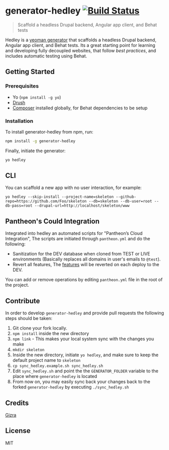 # generator-hedley [![Build Status](https://travis-ci.org/Gizra/generator-hedley.svg?branch=master)](https://travis-ci.org/Gizra/generator-hedley)

> Scaffold a headless Drupal backend, Angular app client, and Behat tests

Hedley is a [yeoman generator](http://yeoman.io/) that scaffolds a headless Drupal backend, Angular app client, and Behat tests. Its a great starting point for learning and developing fully decoupled websites, that follow _best practices_, and includes automatic testing using Behat.

## Getting Started

### Prerequisites

* Yo (``npm install -g yo``)
* [Drush](https://github.com/drush-ops/drush)
* [Composer](https://getcomposer.org/doc/00-intro.md#globally) installed globally, for Behat dependencies to be setup

### Installation

To install generator-hedley from npm, run:

```bash
npm install -g generator-hedley
```

Finally, initiate the generator:

```bash
yo hedley
```

## CLI

You can scaffold a new app with no user interaction, for example:
```
yo hedley --skip-install --project-name=skeleton --github-repo=https://github.com/Foo/skeleton --db=skeleton --db-user=root --db-pass=root --drupal-url=http://localhost/skeleton/www
```

## Pantheon's Could Integration

Integrated into hedley an automated scripts for "Pantheon’s Cloud Integration", The scripts are initiated through `pantheon.yml` and do the following:

* Sanitization for the DEV database when cloned from TEST or LIVE environments (Basically replaces all domains in user's emails to `@test`).
* Revert all features, The [features](https://www.drupal.org/project/features) will be reverted on each deploy to the DEV.
 
You can add or remove operations by editing `pantheon.yml` file in the root of the project.

## Contribute

In order to develop ``generator-hedley`` and provide pull requests the following steps should be taken:

1. Git clone your fork locally.
2. ``npm install`` inside the new directory
3. ``npm link`` - This makes your local system sync with the changes you make
4. ``mkdir skeleton``
5. Inside the new directory, initiate ``yo hedley``, and make sure to keep the default project name to ``skeleton``
6. ``cp sync_hedley.example.sh sync_hedley.sh``
7. Edit ``sync_hedley.sh`` and point the the ``GENERATOR_FOLDER`` variable to the place where ``generator-hedley`` is located
8. From now on, you may easily sync back your changes back to the forked ``generator-hedley`` by executing ``./sync_hedley.sh``

## Credits

[Gizra](https://gizra.com)

## License

MIT

